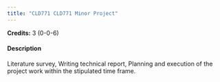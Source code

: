 ```yaml
---
title: "CLD771 CLD771 Minor Project"
---
```

**Credits:** 3 (0-0-6)

#### Description
Literature survey, Writing technical report, Planning and execution of the project work within the stipulated time frame.